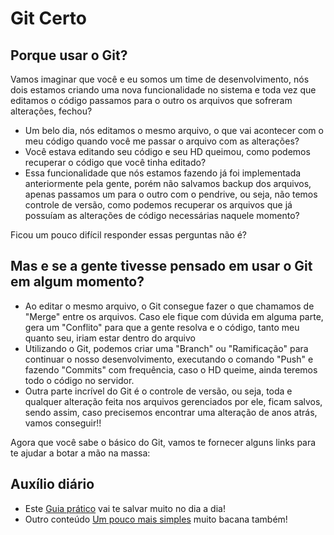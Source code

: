 

# Git Certo

## Porque usar o Git?
Vamos imaginar que você e eu somos um time de desenvolvimento, nós dois estamos criando uma nova funcionalidade no sistema e toda vez que editamos o código passamos para o outro os arquivos que sofreram alterações, fechou?

- Um belo dia, nós editamos o mesmo arquivo, o que vai acontecer com o meu código quando você me passar o arquivo com as alterações?
- Você estava editando seu código e seu HD queimou, como podemos recuperar o código que você tinha editado?
- Essa funcionalidade que nós estamos fazendo já foi implementada anteriormente pela gente, porém não salvamos backup dos arquivos, apenas passamos um para o outro com o pendrive, ou seja, não temos controle de versão, como podemos recuperar os arquivos que já possuíam as alterações de código necessárias naquele momento?

Ficou um pouco difícil responder essas perguntas não é?

## Mas e se a gente tivesse pensado em usar o Git em algum momento?
- Ao editar o mesmo arquivo, o Git consegue fazer o que chamamos de "Merge" entre os arquivos. Caso ele fique com dúvida em alguma parte, gera um "Conflito" para que a gente resolva e o código, tanto meu quanto seu, iriam estar dentro do arquivo
- Utilizando o Git, podemos criar uma "Branch" ou "Ramificação" para continuar o nosso desenvolvimento, executando o comando "Push" e fazendo "Commits" com frequência, caso o HD queime, ainda teremos todo o código no servidor.
- Outra parte incrível do Git é o controle de versão, ou seja, toda e qualquer alteração feita nos arquivos gerenciados por ele, ficam salvos, sendo assim, caso precisemos encontrar uma alteração de anos atrás, vamos conseguir!!

Agora que você sabe o básico do Git, vamos te fornecer alguns links para te ajudar a botar a mão na massa:

## Auxílio diário
- Este [Guia prático](https://rogerdudler.github.io/git-guide/index.pt_BR.html) vai te salvar muito no dia a dia!
- Outro conteúdo [Um pouco mais simples](https://comandosgit.github.io/) muito bacana também!
